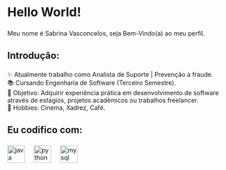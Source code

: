 <h1 align="left">Hello World!</h1>

###

<p align="left">Meu nome é Sabrina Vasconcelos, seja Bem-Vindo(a) ao meu perfil.</p>

###

<h2 align="left">Introdução:</h2>

###

<p align="left">✨ Atualmente trabalho como Analista de Suporte | Prevenção à fraude.<br>📚 Cursando Engenharia de Software (Terceiro Semestre).<br>🎯 Objetivo: Adquirir experiência prática em desenvolvimento de software através de estágios, projetos acadêmicos ou trabalhos freelancer.<br>🎲 Hobbies: Cinema, Xadrez, Café.</p>

###

<h2 align="left">Eu codifico com:</h2>

###

<div align="left">
  <img src="https://cdn.jsdelivr.net/gh/devicons/devicon/icons/java/java-original.svg" height="40" alt="java logo"  />
  <img width="12" />
  <img src="https://cdn.jsdelivr.net/gh/devicons/devicon/icons/python/python-original.svg" height="40" alt="python logo"  />
  <img width="12" />
  <img src="https://cdn.jsdelivr.net/gh/devicons/devicon/icons/mysql/mysql-original.svg" height="40" alt="mysql logo"  />
</div>

###
